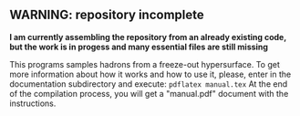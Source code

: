 ## WARNING: repository incomplete ##

**I am currently assembling the repository from an already existing code, but the work is in progess and many essential files are still missing**

This programs samples hadrons from a freeze-out hypersurface.
To get more information about how it works and how to use it, please, enter in the documentation subdirectory and execute:
`pdflatex manual.tex`
At the end of the compilation process, you will get a "manual.pdf" document with the instructions.
